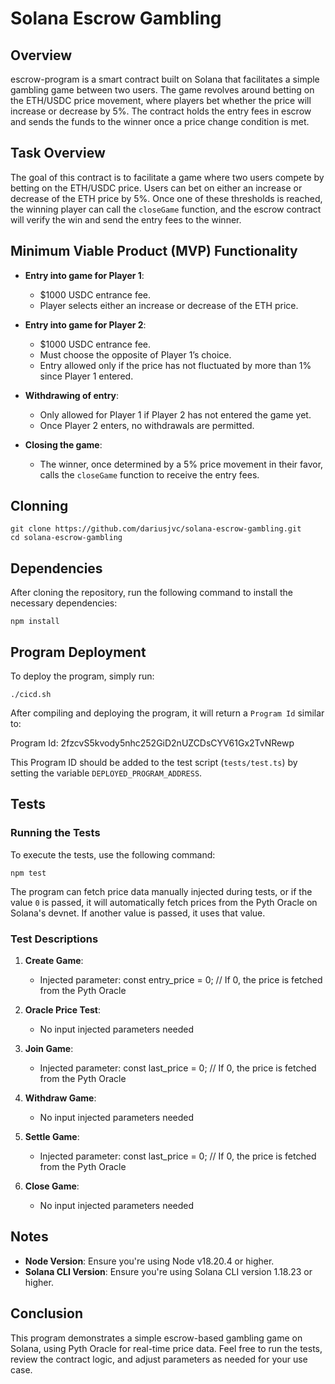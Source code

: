 # Solana Escrow Gambling

## Overview

escrow-program is a smart contract built on Solana that facilitates a simple gambling game between two users. The game revolves around betting on the ETH/USDC price movement, where players bet whether the price will increase or decrease by 5%. The contract holds the entry fees in escrow and sends the funds to the winner once a price change condition is met.

## Task Overview

The goal of this contract is to facilitate a game where two users compete by betting on the ETH/USDC price. Users can bet on either an increase or decrease of the ETH price by 5%. Once one of these thresholds is reached, the winning player can call the `closeGame` function, and the escrow contract will verify the win and send the entry fees to the winner.

## Minimum Viable Product (MVP) Functionality

- **Entry into game for Player 1**:
  - $1000 USDC entrance fee.
  - Player selects either an increase or decrease of the ETH price.

- **Entry into game for Player 2**:
  - $1000 USDC entrance fee.
  - Must choose the opposite of Player 1’s choice.
  - Entry allowed only if the price has not fluctuated by more than 1% since Player 1 entered.

- **Withdrawing of entry**:
  - Only allowed for Player 1 if Player 2 has not entered the game yet.
  - Once Player 2 enters, no withdrawals are permitted.

- **Closing the game**:
  - The winner, once determined by a 5% price movement in their favor, calls the `closeGame` function to receive the entry fees.

## Clonning
```
git clone https://github.com/dariusjvc/solana-escrow-gambling.git
cd solana-escrow-gambling
```
## Dependencies

After cloning the repository, run the following command to install the necessary dependencies:
```
npm install
```

## Program Deployment

To deploy the program, simply run:
```
./cicd.sh
```
After compiling and deploying the program, it will return a `Program Id` similar to:

Program Id: 2fzcvS5kvody5nhc252GiD2nUZCDsCYV61Gx2TvNRewp

This Program ID should be added to the test script (`tests/test.ts`) by setting the variable `DEPLOYED_PROGRAM_ADDRESS`.


## Tests

### Running the Tests

To execute the tests, use the following command:
```
npm test
```
The program can fetch price data manually injected during tests, or if the value `0` is passed, it will automatically fetch prices from the Pyth Oracle on Solana's devnet. If another value is passed, it uses that value.

### Test Descriptions

1. **Create Game**:
   - Injected parameter: 
   const entry_price = 0; // If 0, the price is fetched from the Pyth Oracle

2. **Oracle Price Test**:
   - No input injected parameters needed

3. **Join Game**:
   - Injected parameter: 
   const last_price = 0; // If 0, the price is fetched from the Pyth Oracle

4. **Withdraw Game**:
   - No input injected parameters needed

5. **Settle Game**:
   - Injected parameter: 
   const last_price = 0; // If 0, the price is fetched from the Pyth Oracle

6. **Close Game**:
   - No input injected parameters needed

## Notes

- **Node Version**: Ensure you're using Node v18.20.4 or higher.
- **Solana CLI Version**: Ensure you're using Solana CLI version 1.18.23 or higher.


## Conclusion

This program demonstrates a simple escrow-based gambling game on Solana, using Pyth Oracle for real-time price data. Feel free to run the tests, review the contract logic, and adjust parameters as needed for your use case.
